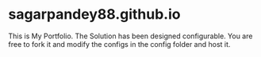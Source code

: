 # sagarpandey88.github.io

This is My Portfolio.
The Solution has been designed configurable. You are free to fork it and modify the configs in the config folder and host it.
